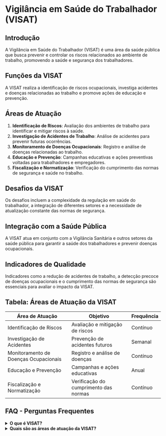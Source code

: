 
# Vigilância em Saúde do Trabalhador (VISAT)

## Introdução
A Vigilância em Saúde do Trabalhador (VISAT) é uma área da saúde pública que busca prevenir e controlar os riscos relacionados ao ambiente de trabalho, promovendo a saúde e segurança dos trabalhadores.

## Funções da VISAT
A VISAT realiza a identificação de riscos ocupacionais, investiga acidentes e doenças relacionadas ao trabalho e promove ações de educação e prevenção.

## Áreas de Atuação
1. **Identificação de Riscos**: Avaliação dos ambientes de trabalho para identificar e mitigar riscos à saúde.
2. **Investigação de Acidentes de Trabalho**: Análise de acidentes para prevenir futuras ocorrências.
3. **Monitoramento de Doenças Ocupacionais**: Registro e análise de doenças relacionadas ao trabalho.
4. **Educação e Prevenção**: Campanhas educativas e ações preventivas voltadas para trabalhadores e empregadores.
5. **Fiscalização e Normatização**: Verificação do cumprimento das normas de segurança e saúde no trabalho.

## Desafios da VISAT
Os desafios incluem a complexidade da regulação em saúde do trabalhador, a integração de diferentes setores e a necessidade de atualização constante das normas de segurança.

## Integração com a Saúde Pública
A VISAT atua em conjunto com a Vigilância Sanitária e outros setores da saúde pública para garantir a saúde dos trabalhadores e prevenir doenças ocupacionais.

## Indicadores de Qualidade
Indicadores como a redução de acidentes de trabalho, a detecção precoce de doenças ocupacionais e o cumprimento das normas de segurança são essenciais para avaliar o impacto da VISAT.

## Tabela: Áreas de Atuação da VISAT
| Área de Atuação                  | Objetivo                                 | Frequência |
|----------------------------------|------------------------------------------|------------|
| Identificação de Riscos           | Avaliação e mitigação de riscos          | Contínuo   |
| Investigação de Acidentes         | Prevenção de acidentes futuros           | Semanal    |
| Monitoramento de Doenças Ocupacionais | Registro e análise de doenças      | Contínuo   |
| Educação e Prevenção              | Campanhas e ações educativas             | Anual      |
| Fiscalização e Normatização       | Verificação do cumprimento das normas    | Contínuo   |

## FAQ - Perguntas Frequentes

<details>
<summary><strong>O que é VISAT?</strong></summary>
<p>
A VISAT é a Vigilância em Saúde do Trabalhador, que visa identificar, prevenir e controlar os riscos relacionados ao ambiente de trabalho, garantindo a saúde e segurança dos trabalhadores.
</p>
</details>

<details>
<summary><strong>Quais são as áreas de atuação da VISAT?</strong></summary>
<p>
As principais áreas incluem a identificação de riscos, investigação de acidentes de trabalho, monitoramento de doenças ocupacionais, educação e prevenção, e fiscalização e normatização.
</p>
</details>
